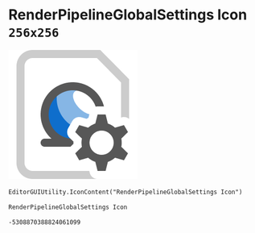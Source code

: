 # RenderPipelineGlobalSettings Icon `256x256`
<img src="/img/RenderPipelineGlobalSettings%20Icon.png" width=256 height=256>

``` CSharp
EditorGUIUtility.IconContent("RenderPipelineGlobalSettings Icon")
```
```
RenderPipelineGlobalSettings Icon
```
```
-5308870388824061099
```
